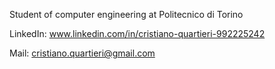 Student of computer engineering at Politecnico di Torino

LinkedIn: www.linkedin.com/in/cristiano-quartieri-992225242

Mail: cristiano.quartieri@gmail.com
